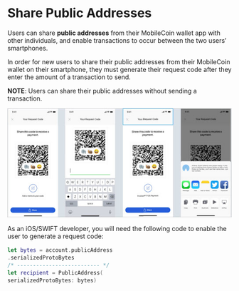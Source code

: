 # Share Public Addresses

Users can share **public addresses** from their MobileCoin wallet app with other individuals, and enable transactions to occur between the two users’ smartphones.

In order for new users to share their public addresses from their MobileCoin wallet on their smartphone, they must generate their request code after they enter the amount of a transaction to send.

**NOTE**: Users can share their public addresses without sending a transaction.

![Share public address](images/share-public-address.jpeg)

As an iOS/SWIFT developer, you will need the following code to enable the user to generate a request code:

```SWIFT
let bytes = account.publicAddress
.serializedProtoBytes
/* -------------------------- */
let recipient = PublicAddress(
serializedProtoBytes: bytes)
```
